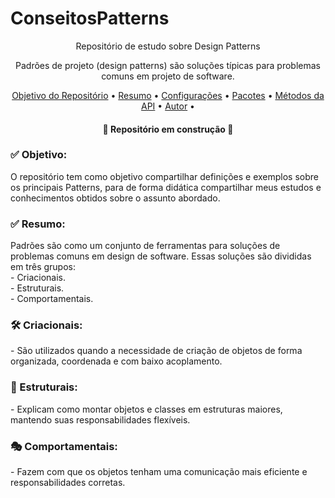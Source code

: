 # ConseitosPatterns


<p align="center">Repositório de estudo sobre Design Patterns</p>
<p align="center">Padrões de projeto (design patterns) são soluções típicas para problemas comuns em projeto de software.</p>
<p align="center" height="400" width="400">
 <a href="#objetivo">Objetivo do Repositório</a> •
 <a href="#resumo">Resumo</a> •
 <a href="#config">Configurações</a> •
 <a href="#pacotes">Pacotes</a> •
 <a href="#metodos">Métodos da API</a> •
 <a href="#autor">Autor</a> •
</p>

<h4 align="center"> 
	🚧 Repositório em construção 🚧
</h4>

<h3 id="objetivo">✅ Objetivo:</h3>
<p>O repositório tem como objetivo compartilhar definições e exemplos sobre os principais Patterns, para de forma didática compartilhar meus estudos e conhecimentos obtidos sobre o assunto abordado.<p/>

<h3 id="resumo">✅ Resumo:</h3>
Padrões são como um conjunto de ferramentas para soluções de problemas comuns em design de software.
Essas soluções são divididas em três grupos:<br/>
- Criacionais. <br/>
- Estruturais.<br>
- Comportamentais.<br/>
<h3>🛠 Criacionais:</h3>
- São utilizados quando a necessidade de criação de objetos de forma organizada, coordenada e com baixo acoplamento.<br/>
<h3>🧱 Estruturais:</h3>
- Explicam como montar objetos e classes em estruturas maiores, mantendo suas responsabilidades flexíveis.<br/>
 <h3>🎭 Comportamentais:</h3>
- Fazem com que os objetos tenham uma comunicação mais eficiente e responsabilidades corretas.<br/>
</p>
<br/>



